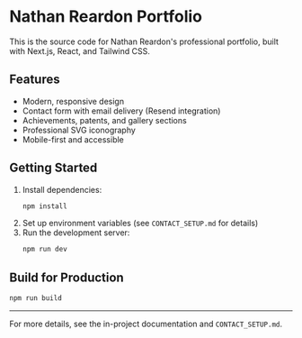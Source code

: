 
# Nathan Reardon Portfolio

This is the source code for Nathan Reardon's professional portfolio, built with Next.js, React, and Tailwind CSS.

## Features
- Modern, responsive design
- Contact form with email delivery (Resend integration)
- Achievements, patents, and gallery sections
- Professional SVG iconography
- Mobile-first and accessible

## Getting Started
1. Install dependencies:
	```bash
	npm install
	```
2. Set up environment variables (see `CONTACT_SETUP.md` for details)
3. Run the development server:
	```bash
	npm run dev
	```

## Build for Production
```bash
npm run build
```

---

For more details, see the in-project documentation and `CONTACT_SETUP.md`.

